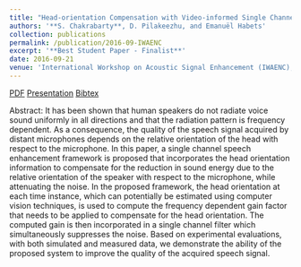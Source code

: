 ```yaml
---
title: "Head-orientation Compensation with Video-informed Single Channel Speech Enhancement"
authors: '**S. Chakrabarty**, D. Pilakeezhu, and Emanuël Habets'
collection: publications
permalink: /publication/2016-09-IWAENC
excerpt: '**Best Student Paper - Finalist**'
date: 2016-09-21
venue: 'International Workshop on Acoustic Signal Enhancement (IWAENC), China'
---
```


<i class="fa fa-file-pdf-o" aria-hidden="true"></i> [PDF](http://Soumitro-Chakrabarty.github.io/files/16_IWAENC_paper.pdf) 
<i class="fa fa-television" aria-hidden="true"></i> 
[Presentation](http://Soumitro-Chakrabarty.github.io/files/16_IWAENC_presentation.pdf) 
<i class="fa fa-book" aria-hidden="true"></i> [Bibtex](http://Soumitro-Chakrabarty.github.io/files/16_IWAENC_bib.tex)


Abstract: It has been shown that human speakers do not radiate voice sound
uniformly in all directions and that the radiation pattern is frequency
dependent. As a consequence, the quality of the speech signal acquired
by distant microphones depends on the relative orientation of
the head with respect to the microphone. In this paper, a single channel
speech enhancement framework is proposed that incorporates
the head orientation information to compensate for the reduction in
sound energy due to the relative orientation of the speaker with respect
to the microphone, while attenuating the noise. In the proposed
framework, the head orientation at each time instance, which can potentially
be estimated using computer vision techniques, is used to
compute the frequency dependent gain factor that needs to be applied
to compensate for the head orientation. The computed gain
is then incorporated in a single channel filter which simultaneously
suppresses the noise. Based on experimental evaluations, with both
simulated and measured data, we demonstrate the ability of the proposed
system to improve the quality of the acquired speech signal.

